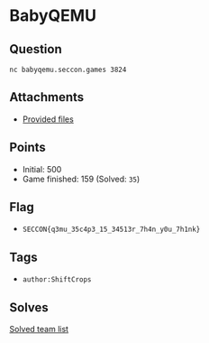 # BabyQEMU
## Question
```
nc babyqemu.seccon.games 3824
```


## Attachments
- [Provided files](files/)

## Points
- Initial: 500
- Game finished: 159 (Solved: `35`)

## Flag
- `SECCON{q3mu_35c4p3_15_34513r_7h4n_y0u_7h1nk}`

## Tags
- `author:ShiftCrops`

## Solves
[Solved team list](./solves.md)